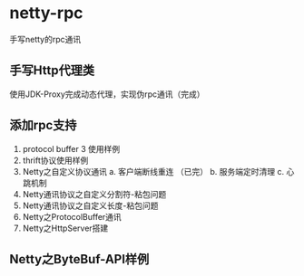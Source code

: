 # netty-rpc
手写netty的rpc通讯

## 手写Http代理类
使用JDK-Proxy完成动态代理，实现伪rpc通讯（完成）

## 添加rpc支持
1. protocol buffer 3 使用样例
2. thrift协议使用样例
3. Netty之自定义协议通讯
  a. 客户端断线重连 （已完）
  b. 服务端定时清理 
  c. 心跳机制
4. Netty通讯协议之自定义分割符-粘包问题
5. Netty通讯协议之自定义长度-粘包问题
6. Netty之ProtocolBuffer通讯
7. Netty之HttpServer搭建

## Netty之ByteBuf-API样例

